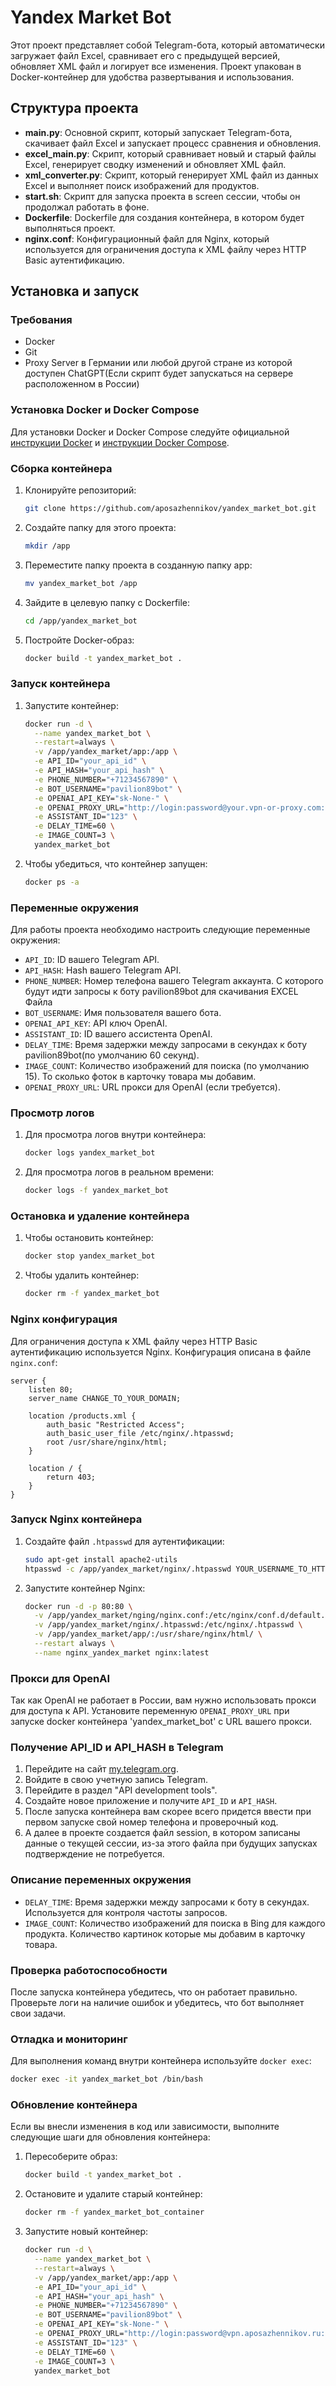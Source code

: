 # Yandex Market Bot

Этот проект представляет собой Telegram-бота, который автоматически загружает файл Excel, сравнивает его с предыдущей версией, обновляет XML файл и логирует все изменения. Проект упакован в Docker-контейнер для удобства развертывания и использования.

## Структура проекта

- **main.py**: Основной скрипт, который запускает Telegram-бота, скачивает файл Excel и запускает процесс сравнения и обновления.
- **excel_main.py**: Скрипт, который сравнивает новый и старый файлы Excel, генерирует сводку изменений и обновляет XML файл.
- **xml_converter.py**: Скрипт, который генерирует XML файл из данных Excel и выполняет поиск изображений для продуктов.
- **start.sh**: Скрипт для запуска проекта в screen сессии, чтобы он продолжал работать в фоне.
- **Dockerfile**: Dockerfile для создания контейнера, в котором будет выполняться проект.
- **nginx.conf**: Конфигурационный файл для Nginx, который используется для ограничения доступа к XML файлу через HTTP Basic аутентификацию.

## Установка и запуск

### Требования

- Docker
- Git
- Proxy Server в Германии или любой другой стране из которой доступен ChatGPT(Если скрипт будет запускаться на сервере расположенном в России)
### Установка Docker и Docker Compose

Для установки Docker и Docker Compose следуйте официальной [инструкции Docker](https://docs.docker.com/get-docker/) и [инструкции Docker Compose](https://docs.docker.com/compose/install/).

### Сборка контейнера

1. Клонируйте репозиторий:
    ```bash
    git clone https://github.com/aposazhennikov/yandex_market_bot.git
    ```
2. Создайте папку для этого проекта:
    ```bash
    mkdir /app
    ```
3. Переместите папку проекта в созданную папку app:
    ```bash
    mv yandex_market_bot /app
    ```
4. Зайдите в целевую папку с Dockerfile:
    ```bash
    cd /app/yandex_market_bot
    ```
5. Постройте Docker-образ:
    ```bash
    docker build -t yandex_market_bot .
    ```

### Запуск контейнера

1. Запустите контейнер:
    ```bash
    docker run -d \
      --name yandex_market_bot \
      --restart=always \
      -v /app/yandex_market/app:/app \
      -e API_ID="your_api_id" \
      -e API_HASH="your_api_hash" \
      -e PHONE_NUMBER="+71234567890" \
      -e BOT_USERNAME="pavilion89bot" \
      -e OPENAI_API_KEY="sk-None-" \
      -e OPENAI_PROXY_URL="http://login:password@your.vpn-or-proxy.com:3128" \
      -e ASSISTANT_ID="123" \
      -e DELAY_TIME=60 \
      -e IMAGE_COUNT=3 \
      yandex_market_bot 
    ```

2. Чтобы убедиться, что контейнер запущен:
    ```bash
    docker ps -a
    ```

### Переменные окружения

Для работы проекта необходимо настроить следующие переменные окружения:

- `API_ID`: ID вашего Telegram API.
- `API_HASH`: Hash вашего Telegram API.
- `PHONE_NUMBER`: Номер телефона вашего Telegram аккаунта. С которого будут идти запросы к боту pavilion89bot для скачивания EXCEL Файла
- `BOT_USERNAME`: Имя пользователя вашего бота.
- `OPENAI_API_KEY`: API ключ OpenAI.
- `ASSISTANT_ID`: ID вашего ассистента OpenAI.
- `DELAY_TIME`: Время задержки между запросами в секундах к боту pavilion89bot(по умолчанию 60 секунд).
- `IMAGE_COUNT`: Количество изображений для поиска (по умолчанию 15). То сколько фоток в карточку товара мы добавим.
- `OPENAI_PROXY_URL`: URL прокси для OpenAI (если требуется).

### Просмотр логов

1. Для просмотра логов внутри контейнера:
    ```bash
    docker logs yandex_market_bot
    ```

2. Для просмотра логов в реальном времени:
    ```bash
    docker logs -f yandex_market_bot
    ```

### Остановка и удаление контейнера

1. Чтобы остановить контейнер:
    ```bash
    docker stop yandex_market_bot
    ```

2. Чтобы удалить контейнер:
    ```bash
    docker rm -f yandex_market_bot
    ```

### Nginx конфигурация

Для ограничения доступа к XML файлу через HTTP Basic аутентификацию используется Nginx. Конфигурация описана в файле `nginx.conf`:

```nginx
server {
    listen 80;
    server_name CHANGE_TO_YOUR_DOMAIN;

    location /products.xml {
        auth_basic "Restricted Access";
        auth_basic_user_file /etc/nginx/.htpasswd;
        root /usr/share/nginx/html;
    }

    location / {
        return 403;
    }
}
```

### Запуск Nginx контейнера

1. Создайте файл `.htpasswd` для аутентификации:
    ```bash
    sudo apt-get install apache2-utils
    htpasswd -c /app/yandex_market/nginx/.htpasswd YOUR_USERNAME_TO_HTTP_ACCES_TO_THE_FILE_PRODUCTS_FROM_WEB
    ```

2. Запустите контейнер Nginx:
    ```bash
    docker run -d -p 80:80 \
      -v /app/yandex_market/nging/nginx.conf:/etc/nginx/conf.d/default.conf \
      -v /app/yandex_market/nginx/.htpasswd:/etc/nginx/.htpasswd \
      -v /app/yandex_market/app/:/usr/share/nginx/html/ \
      --restart always \
      --name nginx_yandex_market nginx:latest
    ```

### Прокси для OpenAI

Так как OpenAI не работает в России, вам нужно использовать прокси для доступа к API. Установите переменную `OPENAI_PROXY_URL` при запуске docker контейнера 'yandex_market_bot' с URL вашего прокси.

### Получение API_ID и API_HASH в Telegram

1. Перейдите на сайт [my.telegram.org](https://my.telegram.org).
2. Войдите в свою учетную запись Telegram.
3. Перейдите в раздел "API development tools".
4. Создайте новое приложение и получите `API_ID` и `API_HASH`.
5. После запуска контейнера вам скорее всего придется ввести при первом запуске свой номер телефона и проверочный код.
6. А далее в проекте создается файл session, в котором записаны данные о текущей сессии, из-за этого файла при будущих запусках подтверждение не потребуется.

### Описание переменных окружения

- `DELAY_TIME`: Время задержки между запросами к боту в секундах. Используется для контроля частоты запросов.
- `IMAGE_COUNT`: Количество изображений для поиска в Bing для каждого продукта. Количество картинок которые мы добавим в карточку товара.

### Проверка работоспособности

После запуска контейнера убедитесь, что он работает правильно. Проверьте логи на наличие ошибок и убедитесь, что бот выполняет свои задачи.

### Отладка и мониторинг

Для выполнения команд внутри контейнера используйте `docker exec`:
```bash
docker exec -it yandex_market_bot /bin/bash
```

### Обновление контейнера

Если вы внесли изменения в код или зависимости, выполните следующие шаги для обновления контейнера:

1. Пересоберите образ:
    ```bash
    docker build -t yandex_market_bot .
    ```

2. Остановите и удалите старый контейнер:
    ```bash
    docker rm -f yandex_market_bot_container
    ```

3. Запустите новый контейнер:
    ```bash
    docker run -d \
      --name yandex_market_bot \
      --restart=always \
      -v /app/yandex_market/app:/app \
      -e API_ID="your_api_id" \
      -e API_HASH="your_api_hash" \
      -e PHONE_NUMBER="+71234567890" \
      -e BOT_USERNAME="pavilion89bot" \
      -e OPENAI_API_KEY="sk-None-" \
      -e OPENAI_PROXY_URL="http://login:password@vpn.aposazhennikov.ru:3128" \
      -e ASSISTANT_ID="123" \
      -e DELAY_TIME=60 \
      -e IMAGE_COUNT=3 \
      yandex_market_bot 
    ```
